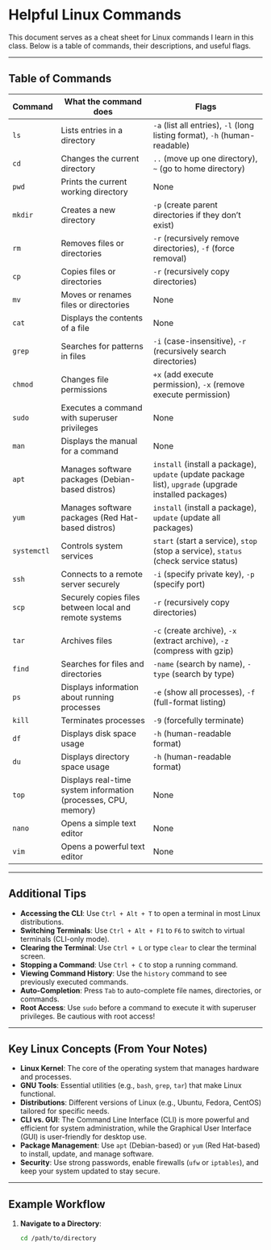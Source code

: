 # Helpful Linux Commands

This document serves as a cheat sheet for Linux commands I learn in this class. Below is a table of commands, their descriptions, and useful flags.

---

## Table of Commands

| Command | What the command does | Flags |
|---------|-----------------------|-------|
| `ls`    | Lists entries in a directory | `-a` (list all entries), `-l` (long listing format), `-h` (human-readable) |
| `cd`    | Changes the current directory | `..` (move up one directory), `~` (go to home directory) |
| `pwd`   | Prints the current working directory | None |
| `mkdir` | Creates a new directory | `-p` (create parent directories if they don’t exist) |
| `rm`    | Removes files or directories | `-r` (recursively remove directories), `-f` (force removal) |
| `cp`    | Copies files or directories | `-r` (recursively copy directories) |
| `mv`    | Moves or renames files or directories | None |
| `cat`   | Displays the contents of a file | None |
| `grep`  | Searches for patterns in files | `-i` (case-insensitive), `-r` (recursively search directories) |
| `chmod` | Changes file permissions | `+x` (add execute permission), `-x` (remove execute permission) |
| `sudo`  | Executes a command with superuser privileges | None |
| `man`   | Displays the manual for a command | None |
| `apt`   | Manages software packages (Debian-based distros) | `install` (install a package), `update` (update package list), `upgrade` (upgrade installed packages) |
| `yum`   | Manages software packages (Red Hat-based distros) | `install` (install a package), `update` (update all packages) |
| `systemctl` | Controls system services | `start` (start a service), `stop` (stop a service), `status` (check service status) |
| `ssh`   | Connects to a remote server securely | `-i` (specify private key), `-p` (specify port) |
| `scp`   | Securely copies files between local and remote systems | `-r` (recursively copy directories) |
| `tar`   | Archives files | `-c` (create archive), `-x` (extract archive), `-z` (compress with gzip) |
| `find`  | Searches for files and directories | `-name` (search by name), `-type` (search by type) |
| `ps`    | Displays information about running processes | `-e` (show all processes), `-f` (full-format listing) |
| `kill`  | Terminates processes | `-9` (forcefully terminate) |
| `df`    | Displays disk space usage | `-h` (human-readable format) |
| `du`    | Displays directory space usage | `-h` (human-readable format) |
| `top`   | Displays real-time system information (processes, CPU, memory) | None |
| `nano`  | Opens a simple text editor | None |
| `vim`   | Opens a powerful text editor | None |

---

## Additional Tips
- **Accessing the CLI**: Use `Ctrl + Alt + T` to open a terminal in most Linux distributions.
- **Switching Terminals**: Use `Ctrl + Alt + F1` to `F6` to switch to virtual terminals (CLI-only mode).
- **Clearing the Terminal**: Use `Ctrl + L` or type `clear` to clear the terminal screen.
- **Stopping a Command**: Use `Ctrl + C` to stop a running command.
- **Viewing Command History**: Use the `history` command to see previously executed commands.
- **Auto-Completion**: Press `Tab` to auto-complete file names, directories, or commands.
- **Root Access**: Use `sudo` before a command to execute it with superuser privileges. Be cautious with root access!

---

## Key Linux Concepts (From Your Notes)
- **Linux Kernel**: The core of the operating system that manages hardware and processes.
- **GNU Tools**: Essential utilities (e.g., `bash`, `grep`, `tar`) that make Linux functional.
- **Distributions**: Different versions of Linux (e.g., Ubuntu, Fedora, CentOS) tailored for specific needs.
- **CLI vs. GUI**: The Command Line Interface (CLI) is more powerful and efficient for system administration, while the Graphical User Interface (GUI) is user-friendly for desktop use.
- **Package Management**: Use `apt` (Debian-based) or `yum` (Red Hat-based) to install, update, and manage software.
- **Security**: Use strong passwords, enable firewalls (`ufw` or `iptables`), and keep your system updated to stay secure.

---

## Example Workflow
1. **Navigate to a Directory**:
   ```bash
   cd /path/to/directory